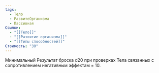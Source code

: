```yaml
---
tags:
  - Тело
  - РазвитеОрганизма
  - Пассивная
Ссылки:
  - "[[Тело]]"
  - "[[Развитие организма]]"
  - "[[Типы способностей]]"
Стоимость: "30"
---
```

Минимальный Результат броска d20 при проверках Тела связанных с сопротивлением негативным эффектам = 10.